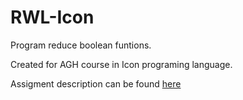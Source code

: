 # RWL-Icon

Program reduce boolean funtions.

Created for AGH course in Icon programing language.

Assigment description can be found [here](RWL-2017.pdf)
